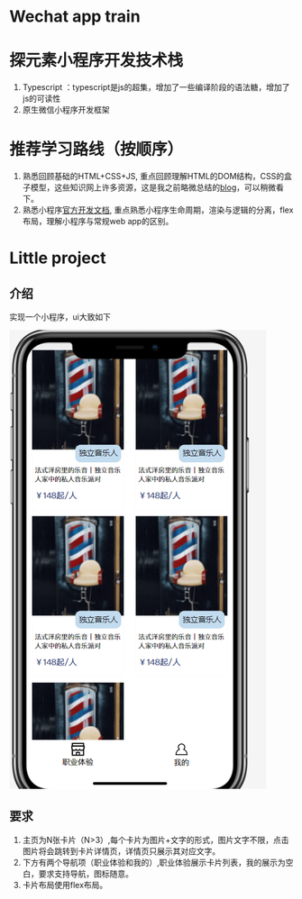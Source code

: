 # Wechat app train
# 探元素小程序开发技术栈

1. Typescript ：typescript是js的超集，增加了一些编译阶段的语法糖，增加了js的可读性
2. 原生微信小程序开发框架

# 推荐学习路线（按顺序）
1. 熟悉回顾基础的HTML+CSS+JS, 重点回顾理解HTML的DOM结构，CSS的盒子模型，这些知识网上许多资源，这是我之前略微总结的[blog](https://www.jianshu.com/p/b06a7deedcb0)，可以稍微看下。
2. 熟悉小程序[官方开发文档](https://developers.weixin.qq.com/ebook?action=get_post_info&docid=000e8842960070ab0086d162c5b80a), 重点熟悉小程序生命周期，渲染与逻辑的分离，flex布局，理解小程序与常规web app的区别。

# Little project
## 介绍

实现一个小程序，ui大致如下

![avatar](./static/index.png)

## 要求
1. 主页为N张卡片（N>3）,每个卡片为图片+文字的形式，图片文字不限，点击图片将会跳转到卡片详情页，详情页只展示其对应文字。
2. 下方有两个导航项（职业体验和我的）,职业体验展示卡片列表，我的展示为空白，要求支持导航，图标随意。
3. 卡片布局使用flex布局。